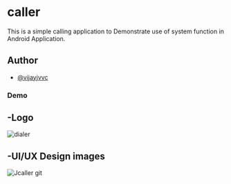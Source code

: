 # caller
 This is a simple calling application to Demonstrate use of system function in Android Application.
 
## Author
 
 - [@vijayjvvc](https://github.com/vijayjvvc) 

### Demo


 ## -Logo 
 
![dialer](https://user-images.githubusercontent.com/67819608/175864399-a752ad72-9003-4953-a581-28b44f47fba1.png)





 ## -UI/UX Design images
 
 
![Jcaller git](https://user-images.githubusercontent.com/67819608/176200159-580612eb-c94e-45d1-8cc7-3d1a38c99311.png)

